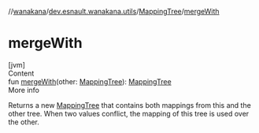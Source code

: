//[wanakana](../../index.md)/[dev.esnault.wanakana.utils](../index.md)/[MappingTree](index.md)/[mergeWith](merge-with.md)



# mergeWith  
[jvm]  
Content  
fun [mergeWith](merge-with.md)(other: [MappingTree](index.md)): [MappingTree](index.md)  
More info  


Returns a new [MappingTree](index.md) that contains both mappings from this and the other tree. When two values conflict, the mapping of this tree is used over the other.

  



